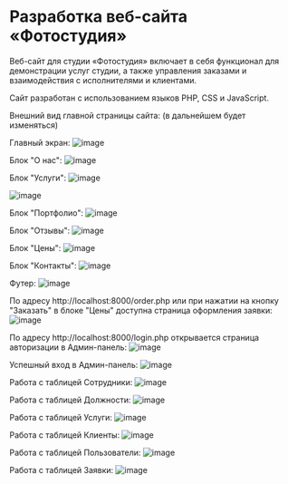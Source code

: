 # Разработка веб-сайта «Фотостудия»

Веб-сайт для студии «Фотостудия» включает в себя функционал для демонстрации услуг студии, а также управления заказами и взаимодействия с исполнителями и клиентами.

Сайт разработан с использованием языков PHP, CSS и JavaScript.

Внешний вид главной страницы сайта: (в дальнейшем будет изменяться)

Главный экран:
![image](https://github.com/user-attachments/assets/e9c1b4cc-8932-4d20-8835-f5829b4a6022)

Блок "О нас":
![image](https://github.com/user-attachments/assets/bc1915ce-b7a9-464d-ab25-660b202cbe25)

Блок "Услуги":
![image](https://github.com/user-attachments/assets/3c1c2a5f-6172-4c00-88af-cf3bb97a7dcb)

![image](https://github.com/user-attachments/assets/8f3d4f20-bbdf-4374-8cd3-31c0b74e6e16)

Блок "Портфолио":
![image](https://github.com/user-attachments/assets/2dd7faee-174c-4ed7-9050-c67ca8471384)

Блок "Отзывы":
![image](https://github.com/user-attachments/assets/3919739c-ad6c-41d3-98b7-3609c2f2b916)

Блок "Цены":
![image](https://github.com/user-attachments/assets/66801661-900c-48fc-83ce-b6a2bfa984a2)

Блок "Контакты":
![image](https://github.com/user-attachments/assets/90954b98-4f68-4484-87b0-add3a8b27d15)

Футер:
![image](https://github.com/user-attachments/assets/c11f8e6d-de14-4bce-aca8-8b48655358b0)


По адресу http://localhost:8000/order.php или при нажатии на кнопку "Заказать" в блоке "Цены" доступна страница оформления заявки:
![image](https://github.com/user-attachments/assets/0de0c2d6-73d2-4091-b7ab-bbb18ee64bf1)

По адресу http://localhost:8000/login.php открывается страница авторизации в Админ-панель:
![image](https://github.com/user-attachments/assets/5f57e2b8-b51b-447d-b5ad-a2bff04fce67)

Успешный вход в Админ-панель:
![image](https://github.com/user-attachments/assets/782ff01e-d85f-4171-9a46-d17e124aebc5)

Работа с таблицей Сотрудники:
![image](https://github.com/user-attachments/assets/c136c5ac-b4a2-4d79-ad30-e38f22943537)

Работа с таблицей Должности:
![image](https://github.com/user-attachments/assets/586971c2-6c6a-43e0-89dc-c2eb380f3d92)

Работа с таблицей Услуги:
![image](https://github.com/user-attachments/assets/89969413-1827-43ad-8f39-d2d064b5d43c)

Работа с таблицей Клиенты:
![image](https://github.com/user-attachments/assets/1b50fd60-cd09-43ca-83b3-6b319d19b178)

Работа с таблицей Пользователи:
![image](https://github.com/user-attachments/assets/72536ea1-576b-41ef-875b-0bb0108972b5)

Работа с таблицей Заявки:
![image](https://github.com/user-attachments/assets/57ccd1ac-02e0-4187-ab43-d63da932522a)

